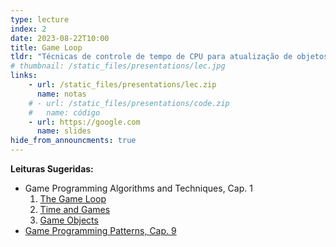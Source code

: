 ```yaml
---
type: lecture
index: 2
date: 2023-08-22T10:00
title: Game Loop
tldr: "Técnicas de controle de tempo de CPU para atualização de objetos do jogo."
# thumbnail: /static_files/presentations/lec.jpg
links: 
    - url: /static_files/presentations/lec.zip
      name: notas
    # - url: /static_files/presentations/code.zip
    #   name: código
    - url: https://google.com
      name: slides
hide_from_announcments: true
---
```

**Leituras Sugeridas:**
- Game Programming Algorithms and Techniques, Cap. 1
  1. [The Game Loop](https://learning.oreilly.com/library/view/game-programming-algorithms/9780133463200/ch01.html#ch01lev1sec2)
  2. [Time and Games](https://learning.oreilly.com/library/view/game-programming-algorithms/9780133463200/ch01.html#ch01lev1sec3)
  3. [Game Objects](https://learning.oreilly.com/library/view/game-programming-algorithms/9780133463200/ch01.html#ch01lev1sec4)
- [Game Programming Patterns, Cap. 9](https://gameprogrammingpatterns.com/game-loop.html)
